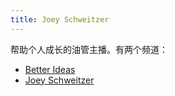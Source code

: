```yaml
---
title: Joey Schweitzer
---
```


帮助个人成长的油管主播。有两个频道：
* [Better Ideas](https://www.youtube.com/@betterideas)
* [Joey Schweitzer](https://www.youtube.com/@JoeySchweitzer)

